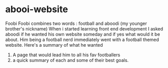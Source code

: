 # abooi-website
Foobi 
Foobi combines two words : football and aboodi (my younger brother's nickname)
When i started learning front end development I asked aboodi if he wanted his own website someday and if yes what would it be about. Him being a football nerd immediately went with a football themed website. Here's a summary of what he wanted
1. A page that would lead him to all his fav footballers
2. a quick summary of each and some of their best goals.



